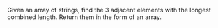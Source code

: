 Given an array of strings, find the 3 adjacent elements with the longest combined length. Return them in the form of an array.